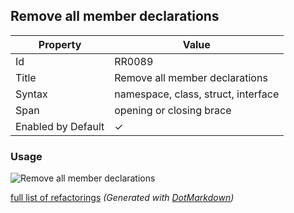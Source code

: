 ## Remove all member declarations

| Property           | Value                               |
| ------------------ | ----------------------------------- |
| Id                 | RR0089                              |
| Title              | Remove all member declarations      |
| Syntax             | namespace, class, struct, interface |
| Span               | opening or closing brace            |
| Enabled by Default | &#x2713;                            |

### Usage

![Remove all member declarations](../../images/refactorings/RemoveAllMemberDeclarations.png)

[full list of refactorings](Refactorings.md)
*\(Generated with [DotMarkdown](http://github.com/JosefPihrt/DotMarkdown)\)*